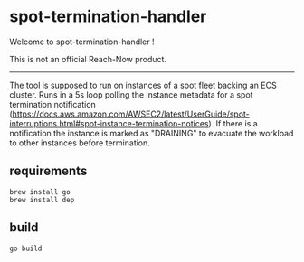 # spot-termination-handler

Welcome to spot-termination-handler !

This is not an official Reach-Now product.

---

The tool is supposed to run on instances of a spot fleet backing an ECS cluster. Runs in a 5s loop polling the instance metadata for a spot termination notification (https://docs.aws.amazon.com/AWSEC2/latest/UserGuide/spot-interruptions.html#spot-instance-termination-notices). If there is a notification the instance is marked as "DRAINING" to evacuate the workload to other instances before termination.

## requirements

```
brew install go
brew install dep
```

## build

```
go build
```
